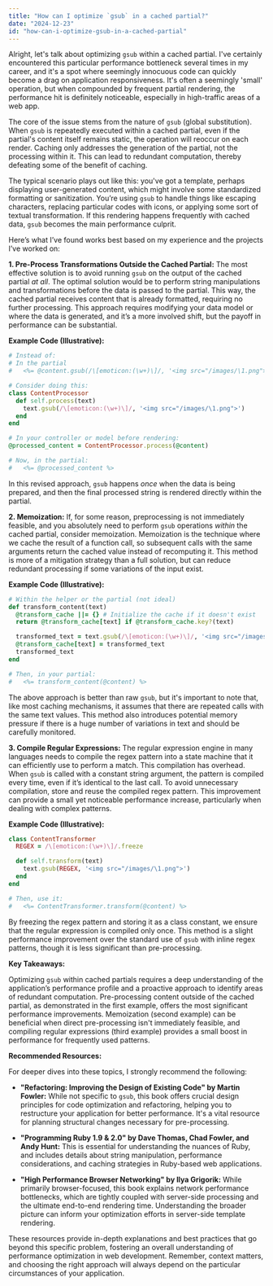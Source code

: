 ```yaml
---
title: "How can I optimize `gsub` in a cached partial?"
date: "2024-12-23"
id: "how-can-i-optimize-gsub-in-a-cached-partial"
---
```


Alright, let's talk about optimizing `gsub` within a cached partial. I've certainly encountered this particular performance bottleneck several times in my career, and it's a spot where seemingly innocuous code can quickly become a drag on application responsiveness. It's often a seemingly 'small' operation, but when compounded by frequent partial rendering, the performance hit is definitely noticeable, especially in high-traffic areas of a web app.

The core of the issue stems from the nature of `gsub` (global substitution). When `gsub` is repeatedly executed within a cached partial, even if the partial's content itself remains static, the operation will reoccur on each render. Caching only addresses the generation of the partial, not the processing within it. This can lead to redundant computation, thereby defeating some of the benefit of caching.

The typical scenario plays out like this: you've got a template, perhaps displaying user-generated content, which might involve some standardized formatting or sanitization. You’re using `gsub` to handle things like escaping characters, replacing particular codes with icons, or applying some sort of textual transformation. If this rendering happens frequently with cached data, `gsub` becomes the main performance culprit.

Here’s what I’ve found works best based on my experience and the projects I’ve worked on:

**1. Pre-Process Transformations Outside the Cached Partial:** The most effective solution is to avoid running `gsub` on the output of the cached partial *at all*. The optimal solution would be to perform string manipulations and transformations before the data is passed to the partial. This way, the cached partial receives content that is already formatted, requiring no further processing. This approach requires modifying your data model or where the data is generated, and it’s a more involved shift, but the payoff in performance can be substantial.

**Example Code (Illustrative):**

```ruby
# Instead of:
# In the partial
#   <%= @content.gsub(/\[emoticon:(\w+)\]/, '<img src="/images/\1.png">') %>

# Consider doing this:
class ContentProcessor
  def self.process(text)
    text.gsub(/\[emoticon:(\w+)\]/, '<img src="/images/\1.png">')
  end
end

# In your controller or model before rendering:
@processed_content = ContentProcessor.process(@content)

# Now, in the partial:
#   <%= @processed_content %>
```

In this revised approach, `gsub` happens *once* when the data is being prepared, and then the final processed string is rendered directly within the partial.

**2. Memoization:** If, for some reason, preprocessing is not immediately feasible, and you absolutely need to perform `gsub` operations *within* the cached partial, consider memoization. Memoization is the technique where we cache the result of a function call, so subsequent calls with the same arguments return the cached value instead of recomputing it. This method is more of a mitigation strategy than a full solution, but can reduce redundant processing if some variations of the input exist.

**Example Code (Illustrative):**

```ruby
# Within the helper or the partial (not ideal)
def transform_content(text)
  @transform_cache ||= {} # Initialize the cache if it doesn't exist
  return @transform_cache[text] if @transform_cache.key?(text)

  transformed_text = text.gsub(/\[emoticon:(\w+)\]/, '<img src="/images/\1.png">')
  @transform_cache[text] = transformed_text
  transformed_text
end

# Then, in your partial:
#   <%= transform_content(@content) %>
```

The above approach is better than raw `gsub`, but it's important to note that, like most caching mechanisms, it assumes that there are repeated calls with the same text values. This method also introduces potential memory pressure if there is a huge number of variations in text and should be carefully monitored.

**3. Compile Regular Expressions:** The regular expression engine in many languages needs to compile the regex pattern into a state machine that it can efficiently use to perform a match. This compilation has overhead. When `gsub` is called with a constant string argument, the pattern is compiled every time, even if it’s identical to the last call. To avoid unnecessary compilation, store and reuse the compiled regex pattern. This improvement can provide a small yet noticeable performance increase, particularly when dealing with complex patterns.

**Example Code (Illustrative):**

```ruby
class ContentTransformer
  REGEX = /\[emoticon:(\w+)\]/.freeze

  def self.transform(text)
    text.gsub(REGEX, '<img src="/images/\1.png">')
  end
end

# Then, use it:
#   <%= ContentTransformer.transform(@content) %>
```

By freezing the regex pattern and storing it as a class constant, we ensure that the regular expression is compiled only once. This method is a slight performance improvement over the standard use of `gsub` with inline regex patterns, though it is less significant than pre-processing.

**Key Takeaways:**

Optimizing `gsub` within cached partials requires a deep understanding of the application’s performance profile and a proactive approach to identify areas of redundant computation. Pre-processing content outside of the cached partial, as demonstrated in the first example, offers the most significant performance improvements. Memoization (second example) can be beneficial when direct pre-processing isn't immediately feasible, and compiling regular expressions (third example) provides a small boost in performance for frequently used patterns.

**Recommended Resources:**

For deeper dives into these topics, I strongly recommend the following:

*   **"Refactoring: Improving the Design of Existing Code" by Martin Fowler:** While not specific to `gsub`, this book offers crucial design principles for code optimization and refactoring, helping you to restructure your application for better performance. It's a vital resource for planning structural changes necessary for pre-processing.

*   **"Programming Ruby 1.9 & 2.0" by Dave Thomas, Chad Fowler, and Andy Hunt:** This is essential for understanding the nuances of Ruby, and includes details about string manipulation, performance considerations, and caching strategies in Ruby-based web applications.

*   **"High Performance Browser Networking" by Ilya Grigorik:** While primarily browser-focused, this book explains network performance bottlenecks, which are tightly coupled with server-side processing and the ultimate end-to-end rendering time. Understanding the broader picture can inform your optimization efforts in server-side template rendering.

These resources provide in-depth explanations and best practices that go beyond this specific problem, fostering an overall understanding of performance optimization in web development. Remember, context matters, and choosing the right approach will always depend on the particular circumstances of your application.

